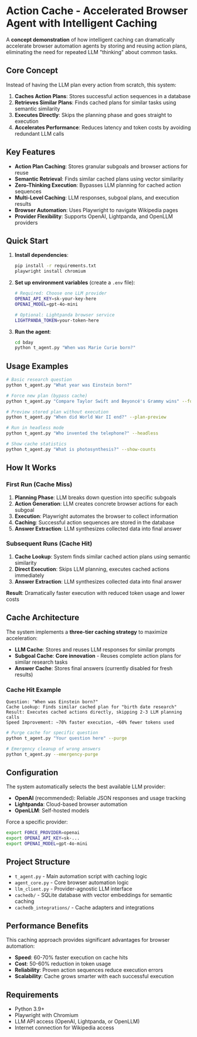 # Action Cache - Accelerated Browser Agent with Intelligent Caching

A **concept demonstration** of how intelligent caching can dramatically accelerate browser automation agents by storing and reusing action plans, eliminating the need for repeated LLM "thinking" about common tasks.

## Core Concept

Instead of having the LLM plan every action from scratch, this system:
1. **Caches Action Plans**: Stores successful action sequences in a database
2. **Retrieves Similar Plans**: Finds cached plans for similar tasks using semantic similarity
3. **Executes Directly**: Skips the planning phase and goes straight to execution
4. **Accelerates Performance**: Reduces latency and token costs by avoiding redundant LLM calls

## Key Features

- **Action Plan Caching**: Stores granular subgoals and browser actions for reuse
- **Semantic Retrieval**: Finds similar cached plans using vector similarity
- **Zero-Thinking Execution**: Bypasses LLM planning for cached action sequences
- **Multi-Level Caching**: LLM responses, subgoal plans, and execution results
- **Browser Automation**: Uses Playwright to navigate Wikipedia pages
- **Provider Flexibility**: Supports OpenAI, Lightpanda, and OpenLLM providers

## Quick Start

1. **Install dependencies**:
   ```bash
   pip install -r requirements.txt
   playwright install chromium
   ```

2. **Set up environment variables** (create a `.env` file):
   ```bash
   # Required: Choose one LLM provider
   OPENAI_API_KEY=sk-your-key-here
   OPENAI_MODEL=gpt-4o-mini
   
   # Optional: Lightpanda browser service
   LIGHTPANDA_TOKEN=your-token-here
   ```

3. **Run the agent**:
   ```bash
   cd bday
   python t_agent.py "When was Marie Curie born?"
   ```

## Usage Examples

```bash
# Basic research question
python t_agent.py "What year was Einstein born?"

# Force new plan (bypass cache)
python t_agent.py "Compare Taylor Swift and Beyoncé's Grammy wins" --force-plan

# Preview stored plan without execution
python t_agent.py "When did World War II end?" --plan-preview

# Run in headless mode
python t_agent.py "Who invented the telephone?" --headless

# Show cache statistics
python t_agent.py "What is photosynthesis?" --show-counts
```

## How It Works

### First Run (Cache Miss)
1. **Planning Phase**: LLM breaks down question into specific subgoals
2. **Action Generation**: LLM creates concrete browser actions for each subgoal
3. **Execution**: Playwright automates the browser to collect information
4. **Caching**: Successful action sequences are stored in the database
5. **Answer Extraction**: LLM synthesizes collected data into final answer

### Subsequent Runs (Cache Hit)
1. **Cache Lookup**: System finds similar cached action plans using semantic similarity
2. **Direct Execution**: Skips LLM planning, executes cached actions immediately
3. **Answer Extraction**: LLM synthesizes collected data into final answer

**Result**: Dramatically faster execution with reduced token usage and lower costs

## Cache Architecture

The system implements a **three-tier caching strategy** to maximize acceleration:

- **LLM Cache**: Stores and reuses LLM responses for similar prompts
- **Subgoal Cache**: **Core innovation** - Reuses complete action plans for similar research tasks
- **Answer Cache**: Stores final answers (currently disabled for fresh results)

### Cache Hit Example
```
Question: "When was Einstein born?"
Cache Lookup: Finds similar cached plan for "birth date research"
Result: Executes cached actions directly, skipping 2-3 LLM planning calls
Speed Improvement: ~70% faster execution, ~60% fewer tokens used
```

```bash
# Purge cache for specific question
python t_agent.py "Your question here" --purge

# Emergency cleanup of wrong answers
python t_agent.py --emergency-purge
```

## Configuration

The system automatically selects the best available LLM provider:
- **OpenAI** (recommended): Reliable JSON responses and usage tracking
- **Lightpanda**: Cloud-based browser automation
- **OpenLLM**: Self-hosted models

Force a specific provider:
```bash
export FORCE_PROVIDER=openai
export OPENAI_API_KEY=sk-...
export OPENAI_MODEL=gpt-4o-mini
```

## Project Structure

- `t_agent.py` - Main automation script with caching logic
- `agent_core.py` - Core browser automation logic
- `llm_client.py` - Provider-agnostic LLM interface
- `cachedb/` - SQLite database with vector embeddings for semantic caching
- `cachedb_integrations/` - Cache adapters and integrations

## Performance Benefits

This caching approach provides significant advantages for browser automation:

- **Speed**: 60-70% faster execution on cache hits
- **Cost**: 50-60% reduction in token usage
- **Reliability**: Proven action sequences reduce execution errors
- **Scalability**: Cache grows smarter with each successful execution

## Requirements

- Python 3.9+
- Playwright with Chromium
- LLM API access (OpenAI, Lightpanda, or OpenLLM)
- Internet connection for Wikipedia access
